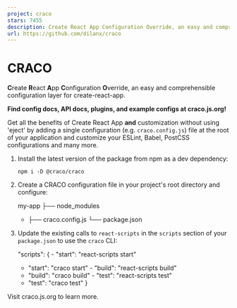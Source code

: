 ```yaml
---
project: craco
stars: 7455
description: Create React App Configuration Override, an easy and comprehensible configuration layer for Create React App.
url: https://github.com/dilanx/craco
---
```


CRACO
=====

**C**reate **R**eact **A**pp **C**onfiguration **O**verride, an easy and comprehensible configuration layer for create-react-app.

**Find config docs, API docs, plugins, and example configs at craco.js.org!**

  

Get all the benefits of Create React App **and** customization without using 'eject' by adding a single configuration (e.g. `craco.config.js`) file at the root of your application and customize your ESLint, Babel, PostCSS configurations and many more.

1.  Install the latest version of the package from npm as a dev dependency:
    
    ```
    npm i -D @craco/craco
    ```
    
2.  Create a CRACO configuration file in your project's root directory and configure:
    
      my-app
      ├── node\_modules
    + ├── craco.config.js
      └── package.json
    
3.  Update the existing calls to `react-scripts` in the `scripts` section of your `package.json` to use the `craco` CLI:
    
    "scripts": {
    \-  "start": "react-scripts start"
    +  "start": "craco start"
    \-  "build": "react-scripts build"
    +  "build": "craco build"
    \-  "test": "react-scripts test"
    +  "test": "craco test"
    }
    

Visit craco.js.org to learn more.
